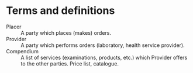 # Terms and definitions

<dl>

  <dt>Placer</dt>
  <dd>A party which places (makes) orders.</dd>

  <dt>Provider</dt>
  <dd>A party which performs orders (laboratory, health service provider).</dd>

  <dt>Compendium</dt>
  <dd>A list of services (examinations, products, etc.) which Provider offers to the other parties. Price list, catalogue.</dd>

</dl>